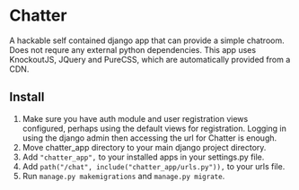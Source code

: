 Chatter
=======
A hackable self contained django app that 
can provide a simple chatroom. Does not requre
any external python dependencies. This app uses
KnockoutJS, JQuery and PureCSS, which are 
automatically provided from a CDN.

Install
-------
1) Make sure you have auth module and user 
registration views configured,
perhaps using the default views for registration.
Logging in using the django admin then accessing 
the url for Chatter is enough. 
2) Move chatter_app directory to your main django 
project directory.
3) Add `"chatter_app",` to your installed apps in 
your settings.py file.
4) Add `path("/chat", include("chatter_app/urls.py")),`
to your urls file.
5) Run `manage.py makemigrations` and `manage.py
migrate`.